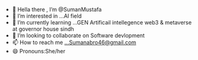 - 👋 Hella there , I’m @SumanMustafa
- 👀 I’m interested in ...AI field
- 🌱 I’m currently learning ...GEN Artificail intellegence web3 & metaverse at governor house sindh
- 💞️ I’m looking to collaborate on Software devlopment 
- 📫 How to reach me ...Sumanabro46@gmail.com
- 😄 Pronouns:She/her
  

<!---
SumanMustafa23/SumanMustafa23 is a ✨ special ✨ repository because its `README.md` (this file) appears on your GitHub profile.
You can click the Preview link to take a look at your changes.
--->
